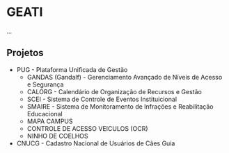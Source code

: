 # GEATI

...

## Projetos 
- PUG - Plataforma Unificada de Gestão
  - GANDAS (Gandalf) - Gerenciamento Avançado de Níveis de Acesso e Segurança
  - CALORG - Calendário de Organização de Recursos e Gestão
  - SCEI - Sistema de Controle de Eventos Instituicional
  - SMAIRE - Sistema de Monitoramento de Infrações e Reabilitação Educacional
  - MAPA CAMPUS
  - CONTROLE DE ACESSO VEICULOS (OCR)
  - NINHO DE COELHOS
- CNUCG - Cadastro Nacional de Usuários de Cães Guia
